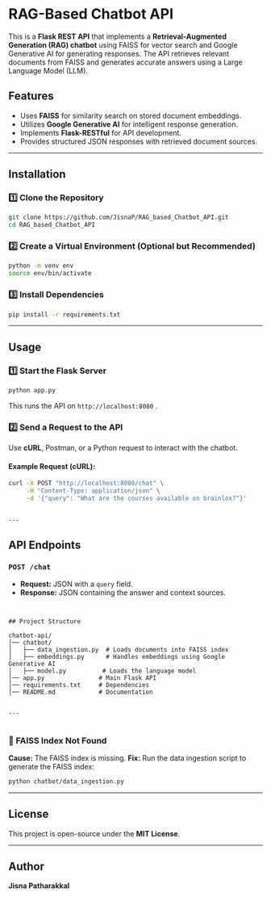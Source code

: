 # RAG-Based Chatbot API

This is a **Flask REST API** that implements a **Retrieval-Augmented Generation (RAG) chatbot** using FAISS for vector search and Google Generative AI for generating responses. The API retrieves relevant documents from FAISS and generates accurate answers using a Large Language Model (LLM).

## Features
- Uses **FAISS** for similarity search on stored document embeddings.
- Utilizes **Google Generative AI** for intelligent response generation.
- Implements **Flask-RESTful** for API development.
- Provides structured JSON responses with retrieved document sources.

---

## Installation

### 1️⃣ Clone the Repository
```sh
git clone https://github.com/JisnaP/RAG_based_Chatbot_API.git
cd RAG_based_Chatbot_API
```

### 2️⃣ Create a Virtual Environment (Optional but Recommended)
```sh
python -m venv env
source env/bin/activate  
```

### 3️⃣ Install Dependencies
```sh
pip install -r requirements.txt
```

---

## Usage

### 1️⃣ Start the Flask Server
```sh
python app.py
```
This runs the API on `http://localhost:8080` .

### 2️⃣ Send a Request to the API
Use **cURL**, Postman, or a Python request to interact with the chatbot.

#### Example Request (cURL):
```sh
curl -X POST "http://localhost:8080/chat" \
     -H "Content-Type: application/json" \
     -d '{"query": "What are the courses available on brainlox?"}'


---
```
## API Endpoints

### `POST /chat`
- **Request:** JSON with a `query` field.
- **Response:** JSON containing the answer and context sources.
```


## Project Structure

chatbot-api/
│── chatbot/
│   ├── data_ingestion.py  # Loads documents into FAISS index
│   ├── embeddings.py      # Handles embeddings using Google Generative AI
│   ├── model.py          # Loads the language model
│── app.py               # Main Flask API
│── requirements.txt     # Dependencies
│── README.md            # Documentation


---


```

### 🔹 FAISS Index Not Found
**Cause:** The FAISS index is missing.
**Fix:** Run the data ingestion script to generate the FAISS index:
```sh
python chatbot/data_ingestion.py
```

---

## License
This project is open-source under the **MIT License**.

---

## Author
**Jisna Patharakkal**




